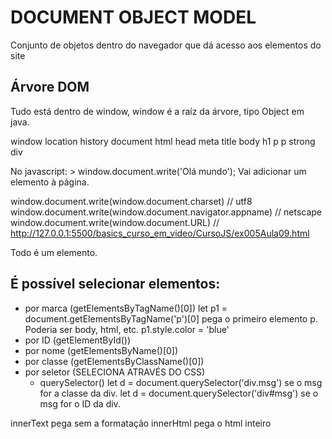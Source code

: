 # DOCUMENT OBJECT MODEL

Conjunto de objetos dentro do navegador que dá acesso aos elementos do site

## Árvore DOM

Tudo está dentro de window, window é a raíz da árvore, tipo Object em java.

window
    location
    history
    document
        html
            head
                meta
                title
            body
                h1
                p
                p
                    strong
                div

No javascript: > window.document.write('Olá mundo'); Vai adicionar um elemento à página.

window.document.write(window.document.charset) // utf8
window.document.write(window.document.navigator.appname) // netscape
window.document.write(window.document.URL) // http://127.0.0.1:5500/basics_curso_em_video/CursoJS/ex005Aula09.html

Todo <elemento> é um elemento.

## É possível selecionar elementos:

+ por marca (getElementsByTagName()[0])
    let p1 = document.getElementsByTagName('p')[0] pega o primeiro elemento p. Poderia ser body, html, etc.
    p1.style.color = 'blue'
+ por ID (getElementById())
+ por nome (getElementsByName()[0])
+ por classe (getElementsByClassName()[0])
+ por seletor (SELECIONA ATRAVÉS DO CSS)
    - querySelector()
    let d = document.querySelector('div.msg') se o msg for a classe da div.
    let d = document.querySelector('div#msg') se o msg for o ID da div.

innerText pega sem a formatação
innerHtml pega o html inteiro
